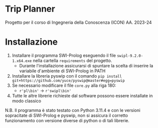 # Trip Planner
Progetto per il corso di Ingegneria della Conoscenza (ICON) AA. 2023-24

# Installazione
1. Installare il programma SWI-Prolog eseguendo il file ```swipl-9.2.0-1.x64.exe``` nella cartella ```requirements``` del progetto.
    * Durante l'installazione assicurarsi di spuntare la scelta di inserire la variabile d'ambiente di SWI-Prolog in PATH
2. Installare la libreria pyswip con il comando ```pip install git+https://github.com/yuce/pyswip@master#egg=pyswip```
3. Se necessario modificare il file ```core.py``` alla riga 180:<br>
    * ```r'pl\bin'``` -> ```r'swipl\bin'```
4. Tutte le altre librerie richieste dal software possono essere installate in modo classico

N.B. Il programma è stato testato con Python 3.11.4 e con le versioni sopracitate di SWI-Prolog e pyswip, non si assicura il corretto funzionamento con versione diverse di python o di tali librerie.
